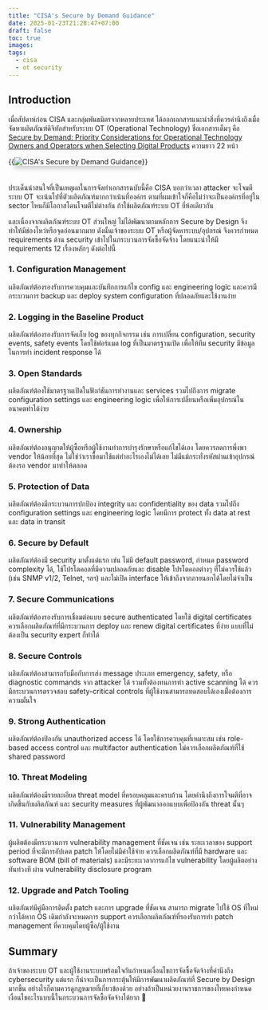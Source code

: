 ```yaml
---
title: "CISA's Secure by Demand Guidance"
date: 2025-01-23T21:28:47+07:00
draft: false
toc: true
images:
tags:
  - cisa
  - ot security
---
```


## Introduction
เมื่อสัปดาห์ก่อน CISA และกลุ่มพันธมิตรจากหลายประเทศ ได้ออกเอกสารแนะนำสิ่งที่ควรคำนึงถึงเมื่อจัดหาผลิตภัณฑ์ดิจิทัลสำหรับระบบ OT (Operational Technology) ชื่อเอกสารเต็มๆ คือ [Secure by Demand: Priority Considerations for Operational Technology Owners and Operators when Selecting Digital Products](https://www.cisa.gov/sites/default/files/2025-01/joint-guide-secure-by-demand-priority-considerations-for-ot-owners-and-operators-508c_0.pdf) ความยาว 22 หน้า

{{<image src="/img/cisas-secure-by-demand-guidance/cover.png" alt="CISA's Secure by Demand Guidance" position="center" style="box-shadow: 0 5px 10px 0 rgba(0,0,0,0.2); margin-bottom: 1.5em;">}}

ประเด็นน่าสนใจที่เป็นเหตุผลในการจัดทำเอกสารฉบับนี้คือ CISA บอกว่าเวลา attacker จะโจมตีระบบ OT จะเน้นไปที่ตัวผลิตภัณฑ์มากกว่าเน้นที่องค์กร ตามที่ผมเข้าใจก็คือไม่ว่าจะเป็นองค์กรที่อยู่ใน sector ไหนก็มีโอกาสโดนโจมตีไม่ต่างกัน ถ้าใช้ผลิตภัณฑ์ระบบ OT ยี่ห้อเดียวกัน

และเนื่องจากผลิตภัณฑ์ระบบ OT ส่วนใหญ่ ไม่ได้พัฒนาตามหลักการ Secure by Design จึงทำให้มีช่องโหว่หรือจุดอ่อนมากมาย ดังนั้นเจ้าของระบบ OT หรือผู้จัดหาระบบ/อุปกรณ์ จึงควรกำหนด requirements ด้าน security เข้าไปในกระบวนการจัดซื้อจัดจ้าง โดยแนะนำให้มี requirements 12 เรื่องหลักๆ ดังต่อไปนี้

### 1. Configuration Management
ผลิตภัณฑ์ต้องรองรับการควบคุมและบันทึกการแก้ไข config และ engineering logic และควรมีกระบวนการ backup และ deploy system configuration ที่ปลอดภัยและใช้งานง่าย

### 2. Logging in the Baseline Product
ผลิตภัณฑ์ต้องรองรับการจัดเก็บ log ของทุกกิจกรรม เช่น การเปลี่ยน configuration, security events, safety events โดยใช้ฟอร์แมต log ที่เป็นมาตรฐานเปิด เพื่อให้ทีม security มีข้อมูลในการทำ incident response ได้

### 3. Open Standards
ผลิตภัณฑ์ต้องใช้มาตรฐานเปิดในฟังก์ชันการทำงานและ services รวมไปถึงการ migrate configuration settings และ engineering logic เพื่อให้การเปลี่ยนหรือเพิ่มอุปกรณ์ในอนาคตทำได้ง่าย

### 4. Ownership
ผลิตภัณฑ์ต้องอนุญาตให้ผู้ซื้อหรือผู้ใช้งานทำการบำรุงรักษาหรือแก้ไขได้เอง โดยควรลดการพึ่งพา vendor ให้น้อยที่สุด ไม่ใช่ว่าเราซื้อมาใช้แต่ทำอะไรเองไม่ได้เลย ไม่มีแม้กระทั่งรหัสผ่านเข้าอุปกรณ์ ต้องรอ vendor มาทำให้ตลอด

### 5. Protection of Data
ผลิตภัณฑ์ต้องมีกระบวนการปกป้อง integrity และ confidentiality ของ data รวมไปถึง configuration settings และ engineering logic โดยมีการ protect ทั้ง data at rest และ data in transit

### 6. Secure by Default
ผลิตภัณฑ์ต้องมี security มาตั้งแต่แรก เช่น ไม่มี default password, กำหนด password complexity ได้, ใช้โปรโตคอลที่มีความปลอดภัยและ disable โปรโตคอลต่างๆ ที่ไม่ควรใช้แล้ว (เช่น SNMP v1/2, Telnet, ฯลฯ) และไม่เปิด interface ให้เข้าถึงจากภายนอกได้โดยไม่จำเป็น

### 7. Secure Communications
ผลิตภัณฑ์ต้องรองรับการเชื่อมต่อแบบ secure authenticated โดยใช้ digital certificates ควรเลือกผลิตภัณฑ์ที่มีกระบวนการ deploy และ renew digital certificates ที่ง่าย แบบที่ไม่ต้องเป็น security expert ก็ทำได้

### 8. Secure Controls
ผลิตภัณฑ์ต้องสามารถรับมือกับการส่ง message ประเภท emergency, safety, หรือ diagnostic commands จาก attacker ได้ รวมทั้งต้องทนการทำ active scanning ได้ ควรมีกระบวนการตรวจสอบ safety-critical controls ที่ผู้ใช้งานสามารถทดสอบได้เองเมื่่อต้องการความมั่นใจ

### 9. Strong Authentication
ผลิตภัณฑ์ต้องป้องกัน unauthorized access ได้ โดยใช้การควบคุมที่เหมาะสม เช่น role-based access control และ multifactor authentication ไม่ควรเลือกผลิตภัณฑ์ที่ใช้ shared password

### 10. Threat Modeling
ผลิตภัณฑ์ต้องมีรายละเอียด threat model ที่ครอบคลุมและครบถ้วน โดยคำนึงถึงการโจมตีที่อาจเกิดขึ้นกับผลิตภัณฑ์ และ security measures ที่ผู้พัฒนาออกแบบเพื่อป้องกัน threat นั้นๆ

### 11. Vulnerability Management
ผู้ผลิตต้องมีกระบวนการ vulnerability management ที่ชัดเจน เช่น ระยะเวลาของ support period ที่จะมีการอัปเดต patch ให้โดยไม่มีค่าใช้จ่าย ควรเลือกผลิตภัณฑ์ที่มี hardware และ software BOM (bill of materials) และมีระยะเวลาการแก้ไข vulnerability โดยผู้ผลิตอย่างทันท่วงที ผ่าน vulnerability disclosure program

### 12. Upgrade and Patch Tooling
ผลิตภัณฑ์มีคู่มือการติดตั้ง patch และการ upgrade ที่ชัดเจน สามารถ migrate ไปใช้ OS ที่ใหม่กว่าได้หาก OS เดิมกำลังจะหมดการ support ควรเลือกผลิตภัณฑ์ที่รองรับการทำ patch management ที่ควบคุมโดยผู้ซื้อ/ผู้ใช้งาน

## Summary
ถ้าเจ้าของระบบ OT และผู้ใช้งานระบบพร้อมใจกันกำหนดเงื่อนไขการจัดซื้อจัดจ้างที่คำนึงถึง cybersecurity แต่แรก ก็น่าจะเป็นการกระตุ้นให้มีการพัฒนาผลิตภัณฑ์ที่ Secure by Design มากขึ้น อย่างไรก็ตามควรดูกฎหมายที่เกี่ยวข้องด้วย อย่างถ้าเป็นหน่วยงานราชการของไทยคงกำหนดเงื่อนไขอะไรแบบนี้ในกระบวนการจัดซื้อจัดจ้างได้ยาก 🤣
